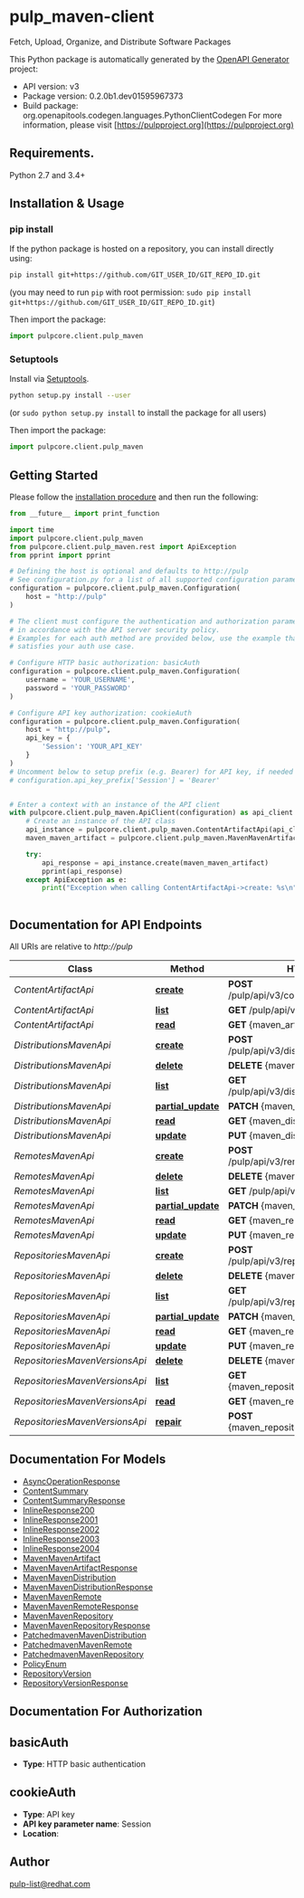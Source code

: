 # pulp_maven-client
Fetch, Upload, Organize, and Distribute Software Packages

This Python package is automatically generated by the [OpenAPI Generator](https://openapi-generator.tech) project:

- API version: v3
- Package version: 0.2.0b1.dev01595967373
- Build package: org.openapitools.codegen.languages.PythonClientCodegen
For more information, please visit [https://pulpproject.org](https://pulpproject.org)

## Requirements.

Python 2.7 and 3.4+

## Installation & Usage
### pip install

If the python package is hosted on a repository, you can install directly using:

```sh
pip install git+https://github.com/GIT_USER_ID/GIT_REPO_ID.git
```
(you may need to run `pip` with root permission: `sudo pip install git+https://github.com/GIT_USER_ID/GIT_REPO_ID.git`)

Then import the package:
```python
import pulpcore.client.pulp_maven
```

### Setuptools

Install via [Setuptools](http://pypi.python.org/pypi/setuptools).

```sh
python setup.py install --user
```
(or `sudo python setup.py install` to install the package for all users)

Then import the package:
```python
import pulpcore.client.pulp_maven
```

## Getting Started

Please follow the [installation procedure](#installation--usage) and then run the following:

```python
from __future__ import print_function

import time
import pulpcore.client.pulp_maven
from pulpcore.client.pulp_maven.rest import ApiException
from pprint import pprint

# Defining the host is optional and defaults to http://pulp
# See configuration.py for a list of all supported configuration parameters.
configuration = pulpcore.client.pulp_maven.Configuration(
    host = "http://pulp"
)

# The client must configure the authentication and authorization parameters
# in accordance with the API server security policy.
# Examples for each auth method are provided below, use the example that
# satisfies your auth use case.

# Configure HTTP basic authorization: basicAuth
configuration = pulpcore.client.pulp_maven.Configuration(
    username = 'YOUR_USERNAME',
    password = 'YOUR_PASSWORD'
)

# Configure API key authorization: cookieAuth
configuration = pulpcore.client.pulp_maven.Configuration(
    host = "http://pulp",
    api_key = {
        'Session': 'YOUR_API_KEY'
    }
)
# Uncomment below to setup prefix (e.g. Bearer) for API key, if needed
# configuration.api_key_prefix['Session'] = 'Bearer'


# Enter a context with an instance of the API client
with pulpcore.client.pulp_maven.ApiClient(configuration) as api_client:
    # Create an instance of the API class
    api_instance = pulpcore.client.pulp_maven.ContentArtifactApi(api_client)
    maven_maven_artifact = pulpcore.client.pulp_maven.MavenMavenArtifact() # MavenMavenArtifact | 

    try:
        api_response = api_instance.create(maven_maven_artifact)
        pprint(api_response)
    except ApiException as e:
        print("Exception when calling ContentArtifactApi->create: %s\n" % e)
    
```

## Documentation for API Endpoints

All URIs are relative to *http://pulp*

Class | Method | HTTP request | Description
------------ | ------------- | ------------- | -------------
*ContentArtifactApi* | [**create**](docs/ContentArtifactApi.md#create) | **POST** /pulp/api/v3/content/maven/artifact/ | 
*ContentArtifactApi* | [**list**](docs/ContentArtifactApi.md#list) | **GET** /pulp/api/v3/content/maven/artifact/ | 
*ContentArtifactApi* | [**read**](docs/ContentArtifactApi.md#read) | **GET** {maven_artifact_href} | 
*DistributionsMavenApi* | [**create**](docs/DistributionsMavenApi.md#create) | **POST** /pulp/api/v3/distributions/maven/maven/ | 
*DistributionsMavenApi* | [**delete**](docs/DistributionsMavenApi.md#delete) | **DELETE** {maven_distribution_href} | 
*DistributionsMavenApi* | [**list**](docs/DistributionsMavenApi.md#list) | **GET** /pulp/api/v3/distributions/maven/maven/ | 
*DistributionsMavenApi* | [**partial_update**](docs/DistributionsMavenApi.md#partial_update) | **PATCH** {maven_distribution_href} | 
*DistributionsMavenApi* | [**read**](docs/DistributionsMavenApi.md#read) | **GET** {maven_distribution_href} | 
*DistributionsMavenApi* | [**update**](docs/DistributionsMavenApi.md#update) | **PUT** {maven_distribution_href} | 
*RemotesMavenApi* | [**create**](docs/RemotesMavenApi.md#create) | **POST** /pulp/api/v3/remotes/maven/maven/ | 
*RemotesMavenApi* | [**delete**](docs/RemotesMavenApi.md#delete) | **DELETE** {maven_remote_href} | 
*RemotesMavenApi* | [**list**](docs/RemotesMavenApi.md#list) | **GET** /pulp/api/v3/remotes/maven/maven/ | 
*RemotesMavenApi* | [**partial_update**](docs/RemotesMavenApi.md#partial_update) | **PATCH** {maven_remote_href} | 
*RemotesMavenApi* | [**read**](docs/RemotesMavenApi.md#read) | **GET** {maven_remote_href} | 
*RemotesMavenApi* | [**update**](docs/RemotesMavenApi.md#update) | **PUT** {maven_remote_href} | 
*RepositoriesMavenApi* | [**create**](docs/RepositoriesMavenApi.md#create) | **POST** /pulp/api/v3/repositories/maven/maven/ | 
*RepositoriesMavenApi* | [**delete**](docs/RepositoriesMavenApi.md#delete) | **DELETE** {maven_repository_href} | 
*RepositoriesMavenApi* | [**list**](docs/RepositoriesMavenApi.md#list) | **GET** /pulp/api/v3/repositories/maven/maven/ | 
*RepositoriesMavenApi* | [**partial_update**](docs/RepositoriesMavenApi.md#partial_update) | **PATCH** {maven_repository_href} | 
*RepositoriesMavenApi* | [**read**](docs/RepositoriesMavenApi.md#read) | **GET** {maven_repository_href} | 
*RepositoriesMavenApi* | [**update**](docs/RepositoriesMavenApi.md#update) | **PUT** {maven_repository_href} | 
*RepositoriesMavenVersionsApi* | [**delete**](docs/RepositoriesMavenVersionsApi.md#delete) | **DELETE** {maven_repository_version_href} | 
*RepositoriesMavenVersionsApi* | [**list**](docs/RepositoriesMavenVersionsApi.md#list) | **GET** {maven_repository_version_href}versions/ | 
*RepositoriesMavenVersionsApi* | [**read**](docs/RepositoriesMavenVersionsApi.md#read) | **GET** {maven_repository_version_href} | 
*RepositoriesMavenVersionsApi* | [**repair**](docs/RepositoriesMavenVersionsApi.md#repair) | **POST** {maven_repository_version_href}repair/ | 


## Documentation For Models

 - [AsyncOperationResponse](docs/AsyncOperationResponse.md)
 - [ContentSummary](docs/ContentSummary.md)
 - [ContentSummaryResponse](docs/ContentSummaryResponse.md)
 - [InlineResponse200](docs/InlineResponse200.md)
 - [InlineResponse2001](docs/InlineResponse2001.md)
 - [InlineResponse2002](docs/InlineResponse2002.md)
 - [InlineResponse2003](docs/InlineResponse2003.md)
 - [InlineResponse2004](docs/InlineResponse2004.md)
 - [MavenMavenArtifact](docs/MavenMavenArtifact.md)
 - [MavenMavenArtifactResponse](docs/MavenMavenArtifactResponse.md)
 - [MavenMavenDistribution](docs/MavenMavenDistribution.md)
 - [MavenMavenDistributionResponse](docs/MavenMavenDistributionResponse.md)
 - [MavenMavenRemote](docs/MavenMavenRemote.md)
 - [MavenMavenRemoteResponse](docs/MavenMavenRemoteResponse.md)
 - [MavenMavenRepository](docs/MavenMavenRepository.md)
 - [MavenMavenRepositoryResponse](docs/MavenMavenRepositoryResponse.md)
 - [PatchedmavenMavenDistribution](docs/PatchedmavenMavenDistribution.md)
 - [PatchedmavenMavenRemote](docs/PatchedmavenMavenRemote.md)
 - [PatchedmavenMavenRepository](docs/PatchedmavenMavenRepository.md)
 - [PolicyEnum](docs/PolicyEnum.md)
 - [RepositoryVersion](docs/RepositoryVersion.md)
 - [RepositoryVersionResponse](docs/RepositoryVersionResponse.md)


## Documentation For Authorization


## basicAuth

- **Type**: HTTP basic authentication


## cookieAuth

- **Type**: API key
- **API key parameter name**: Session
- **Location**: 


## Author

pulp-list@redhat.com


